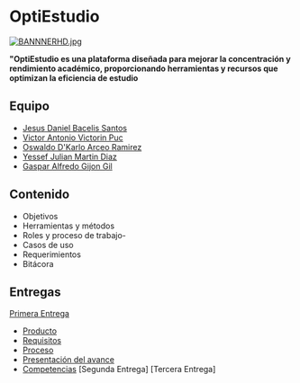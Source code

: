 # OptiEstudio

[![BANNNERHD.jpg](https://i.postimg.cc/sX84VttQ/BANNNERHD.jpg)](https://postimg.cc/N96HDPGB)

**"OptiEstudio es una plataforma diseñada para mejorar la concentración y rendimiento académico, proporcionando herramientas y recursos que optimizan la eficiencia de estudio**

## Equipo
+ [Jesus Daniel Bacelis Santos](https://github.com/DanielBacelis)
+ [Victor Antonio Victorin Puc](https://github.com/Victorin2005)
+ [Oswaldo D'Karlo Arceo Ramirez](https://github.com/OswaldoArceo)
+ [Yessef Julian Martin Diaz](https://github.com/Yessef70)
+ [Gaspar Alfredo Gijon Gil](https://github.com/CREARPRO)

## Contenido
+ Objetivos
+ Herramientas y métodos
+ Roles y proceso de trabajo-
+ Casos de uso
+ Requerimientos
+ Bitácora

## Entregas 
[Primera Entrega](https://github.com/DanielBacelis/Proyecto_FDS/tree/Primera_entrega)
+ [Producto](https://github.com/DanielBacelis/Proyecto_FDS/tree/Primera_entrega/Producto)
+ [Requisitos](https://github.com/DanielBacelis/Proyecto_FDS/tree/Primera_entrega/Requisitos)
+ [Proceso](https://github.com/DanielBacelis/Proyecto_FDS/tree/Primera_entrega/Proceso)
+ [Presentación del avance](https://github.com/DanielBacelis/Proyecto_FDS/tree/Primera_entrega/Presentaci%C3%B3n%20del%20%20Avance)
+ [Competencias](https://github.com/DanielBacelis/Proyecto_FDS/tree/Primera_entrega/Competencias)
[Segunda Entrega]
[Tercera Entrega]
  
